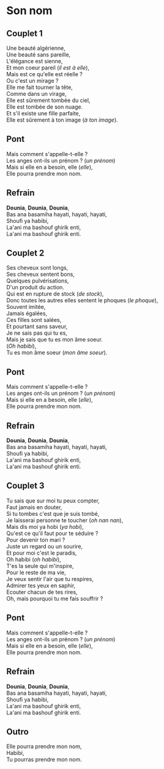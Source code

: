 # Son nom

## Couplet 1

Une beauté algérienne,\
Une beauté sans pareille,\
L'élégance est sienne,\
Et mon coeur pareil (_il est à elle_),\
Mais est ce qu'elle est réelle ?\
Ou c'est un mirage ?\
Elle me fait tourner la tête,\
Comme dans un virage,\
Elle est sûrement tombée du ciel,\
Elle est tombée de son nuage.\
Et s'il existe une fille parfaite,\
Elle est sûrement à ton image (_à ton image_).

## Pont

Mais comment s'appelle-t-elle ?\
Les anges ont-ils un prénom ? (_un prénom_)\
Mais si elle en a besoin, elle (_elle_),\
Elle pourra prendre mon nom.

## Refrain

**Dounia**, **Dounia**, **Dounia**,\
Bas ana basamiha hayati, hayati, hayati,\
Shoufi ya habibi,\
La'ani ma bashouf ghirik enti,\
La'ani ma bashouf ghirik enti.

## Couplet 2

Ses cheveux sont longs,\
Ses cheveux sentent bons,\
Quelques pulvérisations,\
D'un produit du action.\
Qui est en rupture de stock (_de stock_),\
Donc toutes les autres elles sentent le phoques (_le phoque_),\
Souvent imitée,\
Jamais égalées,\
Ces filles sont salées,\
Et pourtant sans saveur,\
Je ne sais pas qui tu es,\
Mais je sais que tu es mon âme soeur.\
(_Oh habibi_),\
Tu es mon âme soeur (_mon âme soeur_).

## Pont

Mais comment s'appelle-t-elle ?\
Les anges ont-ils un prénom ? (_un prénom_)\
Mais si elle en a besoin, elle (_elle_),\
Elle pourra prendre mon nom.

## Refrain

**Dounia**, **Dounia**, **Dounia**,\
Bas ana basamiha hayati, hayati, hayati,\
Shoufi ya habibi,\
La'ani ma bashouf ghirik enti,\
La'ani ma bashouf ghirik enti.

## Couplet 3

Tu sais que sur moi tu peux compter,\
Faut jamais en douter,\
Si tu tombes c'est que je suis tombé,\
Je laisserai personne te toucher (_oh nan nan_),\
Mais dis moi ya hobi (_ya hobi_),\
Qu'est ce qu'il faut pour te séduire ?\
Pour devenir ton mari ?\
Juste un regard ou un sourire,\
Et pour moi c'est le paradis,\
Oh habibi (_oh habibi_),\
T'es la seule qui m'inspire,\
Pour le reste de ma vie,\
Je veux sentir l'air que tu respires,\
Admirer tes yeux en saphir,\
Ecouter chacun de tes rires,\
Oh, mais pourquoi tu me fais souffrir ?

## Pont

Mais comment s'appelle-t-elle ?\
Les anges ont-ils un prénom ? (_un prénom_)\
Mais si elle en a besoin, elle (_elle_),\
Elle pourra prendre mon nom.

## Refrain

**Dounia**, **Dounia**, **Dounia**,\
Bas ana basamiha hayati, hayati, hayati,\
Shoufi ya habibi,\
La'ani ma bashouf ghirik enti,\
La'ani ma bashouf ghirik enti.

## Outro

Elle pourra prendre mon nom,\
Habibi,\
Tu pourras prendre mon nom.
